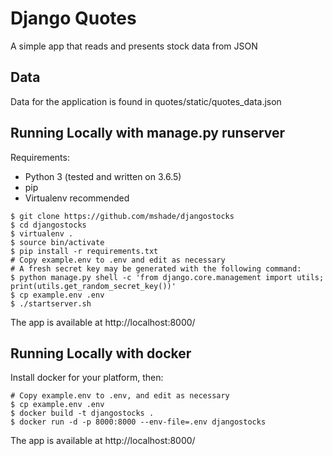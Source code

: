 # Django Quotes
A simple app that reads and presents stock data from JSON

## Data
Data for the application is found in quotes/static/quotes_data.json

## Running Locally with manage.py runserver
Requirements:
- Python 3 (tested and written on 3.6.5)
- pip
- Virtualenv recommended

```
$ git clone https://github.com/mshade/djangostocks
$ cd djangostocks
$ virtualenv .
$ source bin/activate
$ pip install -r requirements.txt
# Copy example.env to .env and edit as necessary
# A fresh secret key may be generated with the following command:
$ python manage.py shell -c 'from django.core.management import utils; print(utils.get_random_secret_key())'
$ cp example.env .env
$ ./startserver.sh
```
The app is available at http://localhost:8000/


## Running Locally with docker
Install docker for your platform, then:

```
# Copy example.env to .env, and edit as necessary
$ cp example.env .env
$ docker build -t djangostocks .
$ docker run -d -p 8000:8000 --env-file=.env djangostocks
```

The app is available at http://localhost:8000/

